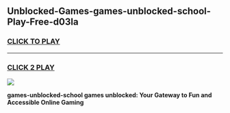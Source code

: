 
## Unblocked-Games-games-unblocked-school-Play-Free-d03la
<h3>
<a href="https://premium76.site?title=games-unblocked-school&ref=20A">CLICK TO PLAY</a></h3>
<hr>

<h3>
<a href="https://premium76.site?title=games-unblocked-school&ref=20A">CLICK 2 PLAY</a>
  
</h3>

<a href="https://premium76.site?title=games-unblocked-school&ref=20A"><img src="https://clearcache.store/games.png"></a>


**games-unblocked-school games unblocked: Your Gateway to Fun and Accessible Online Gaming**
